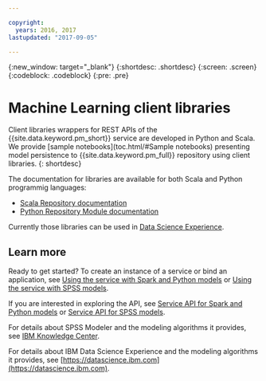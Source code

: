 ```yaml
---

copyright:
  years: 2016, 2017
lastupdated: "2017-09-05"

---
```


{:new_window: target="_blank"}
{:shortdesc: .shortdesc}
{:screen: .screen}
{:codeblock: .codeblock}
{:pre: .pre}

# Machine Learning client libraries

Client libraries wrappers for REST APIs of the {{site.data.keyword.pm_short}} service are developed in Python and Scala. We provide [sample notebooks](toc.html/#Sample notebooks) presenting model persistence to {{site.data.keyword.pm_full}} repository using client libraries.
{: shortdesc}

The documentation for libraries are available for both Scala and Python programmig languages:

- [Scala Repository documentation](https://watson-ml-staging-libs.mybluemix.net/repository-scala/)
- [Python Repository Module documentation](https://watson-ml-staging-libs.mybluemix.net/repository-python/)

Currently those libraries can be used in [Data Science Experience](https://datascience.ibm.com).

## Learn more

Ready to get started? To create an instance of a service or bind
an application, see [Using the service with Spark and Python models](using_pm_service_dsx.html) or
[Using the service with SPSS models](using_pm_service.html).

If you are interested in exploring the API, see [Service API for Spark and Python models](pm_service_api_spark.html) or [Service
API for SPSS models](pm_service_api_spss.html).

For details about SPSS Modeler and the modeling algorithms it
provides, see [IBM Knowledge Center](https://www.ibm.com/support/knowledgecenter/SS3RA7).

For details about IBM Data Science Experience and the modeling
algorithms it provides, see [https://datascience.ibm.com](https://datascience.ibm.com).